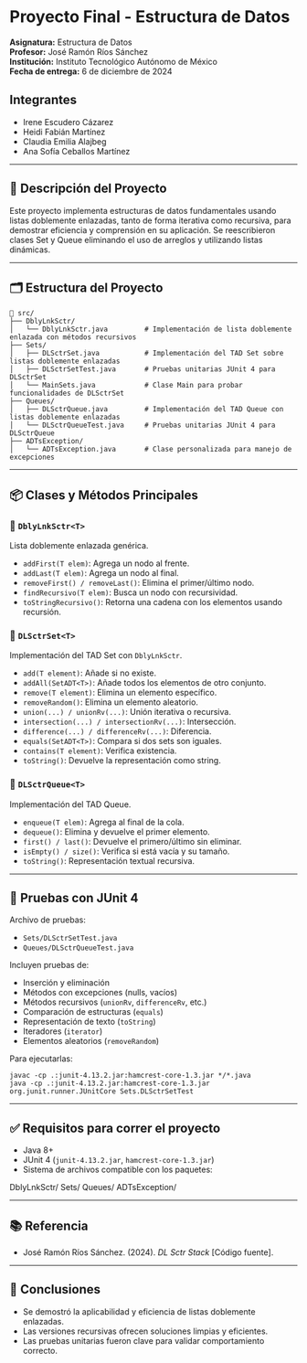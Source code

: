 # Proyecto Final - Estructura de Datos

**Asignatura:** Estructura de Datos  
**Profesor:** José Ramón Ríos Sánchez  
**Institución:** Instituto Tecnológico Autónomo de México  
**Fecha de entrega:** 6 de diciembre de 2024

## Integrantes

- Irene Escudero Cázarez   
- Heidi Fabián Martínez  
- Claudia Emilia Alajbeg  
- Ana Sofía Ceballos Martínez  

---

## 🧩 Descripción del Proyecto

Este proyecto implementa estructuras de datos fundamentales usando listas doblemente enlazadas, tanto de forma iterativa como recursiva, para demostrar eficiencia y comprensión en su aplicación. Se reescribieron clases Set y Queue eliminando el uso de arreglos y utilizando listas dinámicas.

---

## 🗂️ Estructura del Proyecto
```
📁 src/
├── DblyLnkSctr/
│   └── DblyLnkSctr.java         # Implementación de lista doblemente enlazada con métodos recursivos
├── Sets/
│   ├── DLSctrSet.java           # Implementación del TAD Set sobre listas doblemente enlazadas
│   ├── DLSctrSetTest.java       # Pruebas unitarias JUnit 4 para DLSctrSet
│   └── MainSets.java            # Clase Main para probar funcionalidades de DLSctrSet
├── Queues/
│   ├── DLSctrQueue.java         # Implementación del TAD Queue con listas doblemente enlazadas
│   └── DLSctrQueueTest.java     # Pruebas unitarias JUnit 4 para DLSctrQueue
├── ADTsException/
│   └── ADTsException.java       # Clase personalizada para manejo de excepciones
```
---

## 📦 Clases y Métodos Principales

### 🔸 `DblyLnkSctr<T>`
Lista doblemente enlazada genérica.
- `addFirst(T elem)`: Agrega un nodo al frente.
- `addLast(T elem)`: Agrega un nodo al final.
- `removeFirst() / removeLast()`: Elimina el primer/último nodo.
- `findRecursivo(T elem)`: Busca un nodo con recursividad.
- `toStringRecursivo()`: Retorna una cadena con los elementos usando recursión.

### 🔸 `DLSctrSet<T>`
Implementación del TAD Set con `DblyLnkSctr`.
- `add(T element)`: Añade si no existe.
- `addAll(SetADT<T>)`: Añade todos los elementos de otro conjunto.
- `remove(T element)`: Elimina un elemento específico.
- `removeRandom()`: Elimina un elemento aleatorio.
- `union(...) / unionRv(...)`: Unión iterativa o recursiva.
- `intersection(...) / intersectionRv(...)`: Intersección.
- `difference(...) / differenceRv(...)`: Diferencia.
- `equals(SetADT<T>)`: Compara si dos sets son iguales.
- `contains(T element)`: Verifica existencia.
- `toString()`: Devuelve la representación como string.

### 🔸 `DLSctrQueue<T>`
Implementación del TAD Queue.
- `enqueue(T elem)`: Agrega al final de la cola.
- `dequeue()`: Elimina y devuelve el primer elemento.
- `first() / last()`: Devuelve el primero/último sin eliminar.
- `isEmpty() / size()`: Verifica si está vacía y su tamaño.
- `toString()`: Representación textual recursiva.

---

## 🧪 Pruebas con JUnit 4

Archivo de pruebas:
- `Sets/DLSctrSetTest.java`
- `Queues/DLSctrQueueTest.java`

Incluyen pruebas de:
- Inserción y eliminación
- Métodos con excepciones (nulls, vacíos)
- Métodos recursivos (`unionRv`, `differenceRv`, etc.)
- Comparación de estructuras (`equals`)
- Representación de texto (`toString`)
- Iteradores (`iterator`)
- Elementos aleatorios (`removeRandom`)

Para ejecutarlas:

```
javac -cp .:junit-4.13.2.jar:hamcrest-core-1.3.jar */*.java
java -cp .:junit-4.13.2.jar:hamcrest-core-1.3.jar org.junit.runner.JUnitCore Sets.DLSctrSetTest
```

---

## ✅ Requisitos para correr el proyecto

- Java 8+
- JUnit 4 (`junit-4.13.2.jar`, `hamcrest-core-1.3.jar`)
- Sistema de archivos compatible con los paquetes:
  
DblyLnkSctr/
Sets/
Queues/
ADTsException/

---
## 📚 Referencia

- José Ramón Ríos Sánchez. (2024). *DL Sctr Stack* [Código fuente].

---

## 🧠 Conclusiones

- Se demostró la aplicabilidad y eficiencia de listas doblemente enlazadas.
- Las versiones recursivas ofrecen soluciones limpias y eficientes.
- Las pruebas unitarias fueron clave para validar comportamiento correcto.


